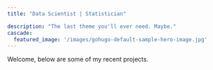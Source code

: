 ```yaml
---
title: "Data Scientist | Statistician"

description: "The last theme you'll ever need. Maybe."
cascade:
  featured_image: '/images/gohugo-default-sample-hero-image.jpg'
---
```

Welcome, below are some of my recent projects.
